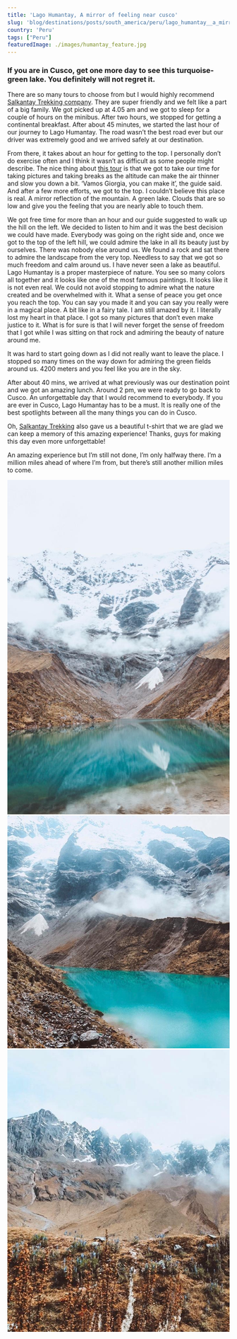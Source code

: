 ```yaml
---
title: 'Lago Humantay, A mirror of feeling near cusco'
slug: 'blog/destinations/posts/south_america/peru/lago_humantay__a_mirror_of_feeling_near_cusco/'
country: 'Peru'
tags: ["Peru"]
featuredImage: ./images/humantay_feature.jpg
---
```


<div class='post-text'>

### If you are in Cusco, get one more day to see this turquoise-green lake. You definitely will not regret it.

There are so many tours to choose from but I would highly recommend <a href="https://www.salkantaytrekking.com/" target="_blank" rel="noopener noreferrer">Salkantay Trekking company</a>. They are super friendly and we felt like a part of a big family. We got picked up at 4.05 am and we got to sleep for a couple of hours on the minibus. After two hours, we stopped for getting a continental breakfast. After about 45 minutes, we started the last hour of our journey to Lago Humantay. The road wasn’t the best road ever but our driver was extremely good and we arrived safely at our destination.

From there, it takes about an hour for getting to the top. I personally don’t do exercise often and I think it wasn’t as difficult as some people might describe. The nice thing about <a href="https://www.salkantaytrekking.com/traditional/cusco/humantay-lake-full-day/" target="_blank" rel="noopener noreferrer">this tour</a> is that we got to take our time for taking pictures and taking breaks as the altitude can make the air thinner and slow you down a bit. ‘Vamos Giorgia, you can make it’, the guide said. And after a few more efforts, we got to the top. I couldn’t believe this place is real. A mirror reflection of the mountain. A green lake. Clouds that are so low and give you the feeling that you are nearly able to touch them.

We got free time for more than an hour and our guide suggested to walk up the hill on the left. We decided to listen to him and it was the best decision we could have made. Everybody was going on the right side and, once we got to the top of the left hill, we could admire the lake in all its beauty just by ourselves. There was nobody else around us. We found a rock and sat there to admire the landscape from the very top. Needless to say that we got so much freedom and calm around us. I have never seen a lake as beautiful. Lago Humantay is a proper masterpiece of nature. You see so many colors all together and it looks like one of the most famous paintings. It looks like it is not even real. We could not avoid stopping to admire what the nature created and be overwhelmed with it. What a sense of peace you get once you reach the top. You can say you made it and you can say you really were in a magical place. A bit like in a fairy tale. I am still amazed by it. I literally lost my heart in that place. I got so many pictures that don’t even make justice to it. What is for sure is that I will never forget the sense of freedom that I got while I was sitting on that rock and admiring the beauty of nature around me.

It was hard to start going down as I did not really want to leave the place. I stopped so many times on the way down for admiring the green fields around us. 4200 meters and you feel like you are in the sky.

After about 40 mins, we arrived at what previously was our destination point and we got an amazing lunch. Around 2 pm, we were ready to go back to Cusco. An unforgettable day that I would recommend to everybody. If you are ever in Cusco, Lago Humantay has to be a must. It is really one of the best spotlights between all the many things you can do in Cusco.

Oh, <a href="https://www.salkantaytrekking.com/" target="_blank" rel="noopener noreferrer">Salkantay Trekking</a> also gave us a beautiful t-shirt that we are glad we can keep a memory of this amazing experience! Thanks, guys for making this day even more unforgettable!

An amazing experience but I’m still not done, I’m only halfway there. I’m a million miles ahead of where I’m from, but there’s still another million miles to come.

</div>

<div class='post-images'>

![Image](./images/humantay_01.jpg)
![Image](./images/humantay_02.jpg)
![Image](./images/humantay_03.jpg)

</div>